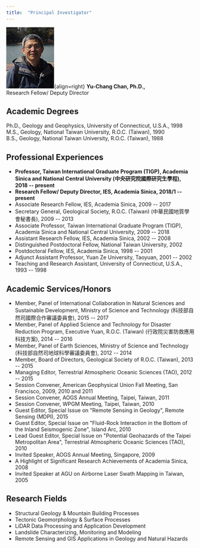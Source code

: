 ```yaml
---
title:  "Principal Investigator"
---
```


![Avater](assets/avatar/Chanyc.jpg){align=right} **Yu-Chang Chan, Ph.D.,**  
Research Fellow/ Deputy Director   
  
## Academic Degrees   
Ph.D., Geology and Geophysics, University of Connecticut, U.S.A., 1998  
M.S., Geology, National Taiwan University, R.O.C. (Taiwan), 1990  
B.S., Geology, National Taiwan University, R.O.C. (Taiwan), 1988  
  
## Professional Experiences  
* **Professor, Taiwan International Graduate Program (TIGP), Academia Sinica and National Central University (中央研究院國際研究生學程), 2018 -- present**  
* **Research Fellow/ Deputy Director, IES, Academia Sinica, 2018/1 -- present**  
* Associate Research Fellow, IES, Academia Sinica, 2009 -- 2017   
* Secretary General, Geological Society, R.O.C. (Taiwan) (中華民國地質學會秘書長), 2009 -- 2013  
* Associate Professor, Taiwan International Graduate Program (TIGP), Academia Sinica and National Central University, 2009 -- 2018   
* Assistant Research Fellow, IES, Academia Sinica, 2002 -- 2008  
* Distinguished Postdoctoral Fellow, National Taiwan University, 2002   
* Postdoctoral Fellow, IES, Academia Sinica, 1998 -- 2001  
* Adjunct Assistant Professor, Yuan Ze University, Taoyuan, 2001 -- 2002  
* Teaching and Research Assistant, University of Connecticut, U.S.A., 1993 -- 1998  
  
## Academic Services/Honors   
* Member, Panel of International Collaboration in Natural Sciences and Sustainable Development, Ministry of Science and Technology (科技部自然司國際合作審議委員會), 2015 -- 2017   
* Member, Panel of Applied Science and Technology for Disaster Reduction Program, Executive Yuan, R.O.C. (Taiwan) (行政院災害防救應用科技方案), 2014 -- 2016   
* Member, Panel of Earth Sciences, Ministry of Science and Technology (科技部自然司地球科學審議委員會), 2012 -- 2014  
* Member, Board of Directors, Geological Society of R.O.C. (Taiwan), 2013 -- 2015  
* Managing Editor, Terrestrial Atmospheric Oceanic Sciences (TAO), 2012 -- 2015   
* Session Convener, American Geophysical Union Fall Meeting, San Francisco, 2009, 2010 and 2011  
* Session Convener, AOGS Annual Meeting, Taipei, Taiwan, 2011  
* Session Convener, WPGM Meeting, Taipei, Taiwan, 2010  
* Guest Editor, Special Issue on "Remote Sensing in Geology", Remote Sensing (MDPI), 2015  
* Guest Editor, Special Issue on "Fluid-Rock Interaction in the Bottom of the Inland Seismogenic Zone", Island Arc, 2010  
* Lead Guest Editor, Special Issue on "Potential Geohazards of the Taipei Metropolitan Area", Terrestrial Atmospheric Oceanic Sciences (TAO), 2010  
* Invited Speaker, AOGS Annual Meeting, Singapore, 2009  
* A Highlight of Significant Research Achievements of Academia Sinica, 2008  
* Invited Speaker at AGU on Airborne Laser Swath Mapping in Taiwan, 2005   
  
## Research Fields  
* Structural Geology & Mountain Building Processes  
* Tectonic Geomorphology & Surface Processes  
* LiDAR Data Processing and Application Development  
* Landslide Characterizing, Monitoring and Modeling  
* Remote Sensing and GIS Applications in Geology and Natural Hazards  